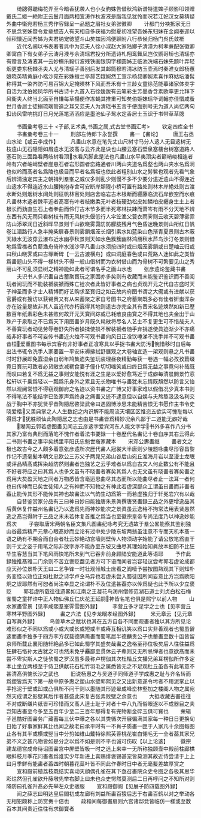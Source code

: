 <!-- { "loadSidebar": true } -->
　　绮牕得聴梅花弄至今暗香犹袭人也小女朐姝告借秋鸿新谱特遣婢子顾影叩领赠戴氏二姬一絶附正云鬟月面两相宜涛作秋波液是脂我见犹怜而况若江妃汉女莫猜疑　外曲中衞宛若杨三秀作容録呈一品题之眉社女弟张徽卿
　　计都门分袂抵家无日不思念贤姊暨令爱辈想吉人有天相自多获福为慰夏初准望吾姊东归妹在金阊奉迎以倾积懐近闻吾姊为夫君纳宠徳望斗山矣兹因鸿便聊附八行恭候归杨门呉氏敛袵
　　近代名阃以书表著者呉中为范夫人徐小淑赵大家陆卿子清漳为柯孝亷配张徽卿卿寓白下有女弟子云涛月液与余清瑶君投分所遗诗札翔鸾舞凤岂仅鹦哥矫也清瑶亦有赠言及涛液其一云妙橅乐毅衍波残铁画银钩字様圆姊正临池洗端石妹先题叶弄轻烟更娄东杨棘丞夫人尤与清瑶子善别后发其邮筒穆若清冰防玉壶焉时秦淮女郎杨蕙娘晓英精黄庭小楷沙宛在彩姝擅兰亭郝艺娥婉然工宣示杨叔卿婉素喜作麻姑坛潘髯称得其一染齐防可易百锦大足掩暎林下风而吾禾有十三龄女童徐范能摹诸家体卖字自活为沈伯姬凤华所书古诗十九首入石徐媛跋有云笔彩生芳墨香含素欧率更允拜下风衞夫人终当北面至自慊每草搨便作冻蝇其推重可知矣伯姬妹瑶华词翰亦佳惜咸蚤世月香居士徒搦琉璃管追之耳又范夫人为清瑶书五言于便面别号无为道人尚忆两句扣齿风雷响挑灯日月光落笔洒洒应是墨池仙子鸳水定香居士玉识于书带草草牕

　　书画彚考卷三十
<子部,艺术类,书画之属,式古堂书画汇考>
　　钦定四库全书
　　书畵彚考卷三十一
　　刑部左侍郎卞永誉撰
　　畵一【畵论】
　　唐王右丞山水论【或云李成作】
　　凡畵山水意在笔先丈山尺树寸马分人逺人无目逺树无枝逺山无石隠隠如眉逺水无波髙与云齐此是诀也山腰云塞石壁泉塞楼台树塞道路人塞石防三面路看两岐树看顶水看风脚此是法也凡畵山水平夷顶尖者巅峭峻相连者岭有穴者岫峭壁者崖悬石者岩形圆者峦路通者川两山夹道名爲壑也两山夹水名爲涧也似岭而髙者名爲陵也极目而平者名爲坂也依此者粗别山水之髣髴也观者先看气象后辨清浊定宾主之朝揖列羣峯之威仪多则乱少则慢不多不少要分逺近逺山不得连近山逺水不得连近水山腰掩抱寺舎可安断岸頽隄小桥可置有路处则林木岸絶处则古渡水断处则烟树水阔处则征帆林宻处则店舍临岩古木根断而纒藤临流石岸嵌空而水痕凡畵林木逺者踈平近者髙宻有叶者枝嫩柔无叶者枝硬劲松皮如鳞柏皮纒身生土上者根长而劲直生石上者拳曲而伶仃古木节多而半死寒林扶踈而萧岑有雨不分天地不辨东西有风无雨只看树枝有雨无风树头偃低行人伞笠渔父蓑衣雨霁则云收天碧薄雾霏防山添翠润日近斜晖早景则千山欲晓雾霭防防朦胧残月气色昏迷晚景则山衔红日帆卷江湄路行人急半掩柴扉春景则雾鎻烟笼长烟引素水如蓝染山色渐青夏景则古木蔽天緑水无波穿云瀑布近水幽亭秋景则天如水色簇簇幽林鸿鴈秋水芦鸟沙汀冬景则借地爲雪樵者负薪渔舟倚岸水浅沙平凡畵山水须按四时或曰烟笼雾鎻或曰楚岫云归或曰秋山晓霁或曰古塜断碑【一云古渡横舟】或曰洞庭春色或曰荒路人迷如此之类皆爲畵题山头不得一様树头不得一般山借树而为衣树借山而为骨树不可繁要见山之秀丽山不可乱须显树之精神能如此者可谓名手之画山水也
　　张彦逺论鉴藏书畵
　　夫识书人多识畵自古蓄聚寳玩之家固亦多矣则有收藏而未能鉴识鉴识而不善阅玩者阅玩而不能装褫装褫而殊亡铨次者此皆好事者之病也贞观开元之代自古盛时天子神圣而多才士人精博而好艺购求至寳归之如云故内府图书谓之大僃或有进献以获官爵或有搜访以获锡赉又有从来蓄聚之家自号图书之府蓄聚既多必有佳者姸蚩浑杂亦在铨量是故非其人虽近代亦朽蠧得其地则逺古亦完全其有晋宋名迹焕然如新已歴数百年纸素彩色未甚败何故开元天寳间踪或已耗散良由寳之不得其地也夫金出于山珠产于泉取之不已爲天下用图畵岁月既久耗散将尽名人艺士不复更生可不惜哉夫人不善寳玩者动见劳辱卷舒失所者操揉使损不解装褫者随手弃捐遂使眞迹渐少不亦痛哉非好事者不可妄传书畵近火烛不可观书畵向风日正飡饮唾涕不洗手并不可观书畵昔桓爱重图书每示宾客有非好事者正飡寒具以手捉书畵大防汚惋惜移时自后每出法书辄令洗手人家要置一平安床褥拂拭舒展观之大卷轴宜造一架观则悬之凡书畵时时舒展即免蠧湿余自弱年鸠集遗失鉴玩装理昼夜精勤每获一卷遇一幅必孜孜葺缀竟日寳玩可致者必货敝衣减粝食妻子僮仆切切嗤笑或曰终日爲无益之事竟何补哉既而叹曰若复不爲无益之事则安能悦有涯之生是以爱好愈笃近于成癖每清晨閴景竹窓松轩以千乗爲轻以一瓢爲乐身外之累且无长物唯书与畵犹未忘情既頽然以防言又怡然以观阅常恨不得窃观御府之名迹以资书畵之广博又好事家难以假借况少真本书则不得笔法不能结字已坠家声爲终身之痛畵又迹不逮意但以自娱与夫熬熬汲汲名利交战于胸中不亦犹贤乎昔陶隠居啓梁武帝曰遇固博涉思未能精苦恨无书愿作主书令史晓爱楷又羡典掌之人人生数纪之内识解不能周流天壤区区惟恣五欲实可愧耻每以得爲才犹胜顽仙此陶隠居之志也由是书畵皆爲精妙况余凡鄙于二道能无癖好哉
　　瑚网云郭若虚图畵见闻志云彦逺字爱宾河东人能文字学书外多喜作八分书其家乃富有典刑而落笔不愧作者着法书要録一十卷歴代名畵记十卷自序其右云得此二书则书畵之事毕矣绣里平阳氏忠魁世裔家藏本
　　宋邓公夀畵继
　　畵者文之极也故古今之人颇多着意张彦逺所次歴代畵人冠裳大半唐则少陵题咏曲尽形容昌黎作记不遗毫髪本朝文忠欧公三苏父子两晁兄弟山谷后山宛丘淮海月岩以至漫士龙眠或评品精髙或挥染超防然则畵者岂独艺之云乎难者以爲自古文人何止数公有不能且不好者将应之曰其爲人也多文虽有不晓畵者寡矣其爲人也无文虽有晓畵者寡矣畵之爲用大矣盈天地之间者万物悉皆含毫运思曲尽其态而所以能曲尽者止一法耳一者何也曰传神而已矣世徒知人之有神而不知物之有神此若虚深鄙众工谓虽曰畵而非畵者葢止能传其形不能传其神也故畵法以气韵生动爲第一而若虚独归于轩冕岩穴有以哉
　　自昔鉴赏家分品有三曰神曰妙曰能独唐朱景眞撰唐贤畵録三品之外更增逸品其后黄休复作益州名畵记乃以逸爲先而神妙能次之景眞虽云逸格不拘常法用表贤愚然逸之髙岂得附于三品之末未若休复首推之爲当也至徽宗皇帝专尚法度乃以神逸妙能爲次
　　子尝取唐宋两朝名臣文集凡图畵纪咏考究无遗故于羣公畧能察其鉴别独山谷最爲精严元章心眼髙妙而立论有过中处少陵东坡两翁虽注意不专而天机本髙一语之确有不期合而自合者杜云妙絶动宫墙则壁传人物须动字始能了请公放笔爲直干则千丈之姿于用笔之际非放字亦不能办至东坡又曲尽其理如始知眞放本细防不比狂华生客慧当其下笔风雨快笔所未到气已吞非前身顾陆安能道此等语耶
　　予作此録独推髙雅二门余则不苦立褒贬葢见者方可下语而闻者岂容轻议尝考郭若虚论成都应天孙位景朴天王曰二艺争锋一时壮观倾城士庶看之阗噎予尝按图熟观其下则知朴务变怪以效位正如杜默之诗学卢仝马异也若虚未尝入蜀徒因所闻妄意比方岂爲欧阳炯之误耶然有可恕者尚注幸显之论谓朴不及位逺甚葢亦以传爲疑也此予所以少立褒贬
　　郭若虚所载往往遗畧如江南之王凝花鸟润州僧修范湖石道士刘贞白松石梅雀蜀之童祥许中正人物仙佛丘仁庆花王延嗣神皆名笔也俱是熙宁以前人物
　　山水家畵雪景【见李咸熙羣峯霁雪图外録】
　　李营丘多才足学之士也【见李营丘寒林平野图外録】
　　畵之六法【见李龙眠孝经图外録】
　　米元章云【见元章自写眞外録】
　　鸟兽草木之赋状也其在五方自各不同而观畵者独以其方所见论难形似之不同以爲或小或大或长或短或丰或瘠互相讥笑以爲口实非善观者也蜀虽僻逺而畵手独多于四方李方叔载德隅斋畵而蜀笔居半德麟贵公子也蓄畵至数十函皆留京师所载止襄阳随轩絶品多已如此蜀学其盛矣哉畵之逸格至孙位极矣后人往往益爲狂肆石恪孙太古犹之可也然未免乎麤鄙至贯休云子辈则又无所忌惮者也意欲髙而未尝不卑实斯人之徒欤蜀之罗汉虽多最称卢楞伽其次杜楷丘文播兄弟耳楞伽所作多定本止坐立两様至于侍卫供献花石松竹羽毛之属悉皆无之不足观杜丘虽各有此笔意不甚清髙俱愧长沙之武也
　　旧说杨惠之与吴道子同师道子学成惠之耻与齐名转而爲塑皆爲天下第一故中原多惠之塑山水壁郭熙见之又出新意遂令圬者不用泥掌止以手抢泥于壁或凹或凸俱所不问干则以墨随其形迹晕成峰峦林壑加之楼阁人物之属宛然天成谓之影壁其后作者甚盛此宋复古张素败壁之余意也
　　大抵收藏古畵往往不对或断缣片纸皆可珍惜而又髙人逹士耻于对者十中八九而俗眼遂以不成器目之夫岂知古畵至今多至五百年少至二三百年那得复有完物断金碎玉俱可寳也
　　荣辑子邕酷好图畵务广藏蓄每三伏中曝之各以其类循次开展徧满其家每一种日日更换旬日始了好事家鲜其比也闻之故老曰承平时有一不肖子质畵一匣于人家凡十余图每图止各有其半或横或竪当中分剪如维山戴特徐熙芙蓉桃花崔白翎毛无一全者葢其家兄弟不义之甚凡物皆如是分之以爲不如是则不平也诚可伤叹【以上论逺】
　　徽宗建龙德宫成命待诏图畵宫中屏壁皆极一时之选上来幸一无所称独顾壸中殿前柱廊栱眼斜枝月季花问畵者爲谁实少年新进上喜赐绯褒锡甚宠皆莫测其故近侍尝请于上上曰月季鲜有能畵者葢四时朝暮花蘂叶皆不同此作春时日中者无毫髪差故厚赏之
　　宣和殿前植荔枝既结实喜动天顔偶孔雀在其下亟召畵院众史令图之各极其思华彩烂然但孔雀欲升藤墩先举右脚上曰未也众史愕然莫测后二日再呼问之不知所对则降防曰孔雀升髙必先举左众史骇服
　　宣和殿御阁【见展子防四载图外録】
　　闻之薛志曰明达皇后閤初成左廊有刘益所畵百猿后志于右畵百鹤以对之举动各无相犯颇称上防赏赉十倍也
　　政和间每御畵扇则六宫诸邸竞皆临仿一様或至数百本其间贵近往往有求御寳者
